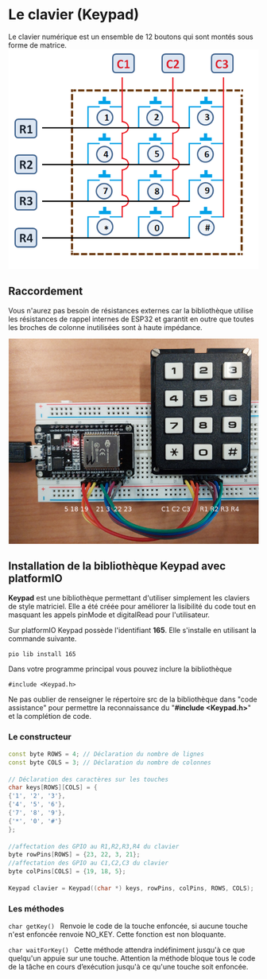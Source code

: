﻿# Le clavier (Keypad)

Le clavier numérique est un ensemble de 12 boutons qui sont montés sous forme de matrice.
![le clavier](/19_Keypad/Keypad-Symbolic.png) 

## Raccordement

Vous n'aurez pas besoin de résistances  externes car la bibliothèque utilise les résistances de rappel internes de ESP32 et garantit en outre que toutes les broches de colonne inutilisées sont à haute impédance.

 ![le clavier](/19_Keypad/esp32_keypad.jpg) 

## Installation de la bibliothèque Keypad avec platformIO

**Keypad** est une bibliothèque permettant d'utiliser simplement les claviers de style matriciel.
Elle a été créée pour améliorer la lisibilité du code tout en masquant les appels pinMode et digitalRead pour l'utilisateur.

Sur platformIO  Keypad possède l'identifiant **165**. Elle s'installe en utilisant la commande suivante.
``` 
pio lib install 165
```
Dans votre programme principal vous pouvez inclure la bibliothèque
```
#include <Keypad.h>
```
Ne pas oublier de renseigner le répertoire src de la bibliothèque dans "code assistance" pour permettre la reconnaissance du "**#include <Keypad.h>**" et la complétion de code.
### Le constructeur
```cpp
const byte ROWS = 4; // Déclaration du nombre de lignes
const byte COLS = 3; // Déclaration du nombre de colonnes

// Déclaration des caractères sur les touches
char keys[ROWS][COLS] = {
{'1', '2', '3'},
{'4', '5', '6'},
{'7', '8', '9'},
{'*', '0', '#'}
};

//affectation des GPIO au R1,R2,R3,R4 du clavier
byte rowPins[ROWS] = {23, 22, 3, 21};
//affectation des GPIO au C1,C2,C3 du clavier
byte colPins[COLS] = {19, 18, 5};

Keypad clavier = Keypad((char *) keys, rowPins, colPins, ROWS, COLS);

``` 
 
### Les méthodes

```char getKey() ``` 
Renvoie le code de la  touche enfoncée, si aucune touche n'est enfoncée renvoie NO_KEY. Cette fonction est non bloquante.

```char waitForKey() ```
Cette méthode attendra indéfiniment jusqu'à ce que quelqu'un appuie sur une touche. Attention la méthode bloque tous le code de la tâche en cours d’exécution jusqu'à ce qu'une touche soit enfoncée.

